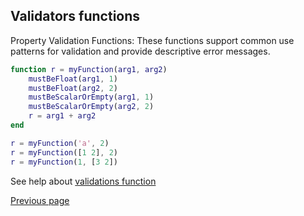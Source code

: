 ## Validators functions

Property Validation Functions:
These functions support common use patterns for validation and provide descriptive error messages.

```matlab
function r = myFunction(arg1, arg2)
    mustBeFloat(arg1, 1)
    mustBeFloat(arg2, 2)
    mustBeScalarOrEmpty(arg1, 1)
    mustBeScalarOrEmpty(arg2, 2)
    r = arg1 + arg2
end
```

```matlab
r = myFunction('a', 2)
r = myFunction([1 2], 2)
r = myFunction(1, [3 2])
```

See help about [validations function](https://nelson-numerical-software.github.io/nelson-website/help/en_US/chapter_validators.html)

[Previous page](FEATURES.md)
